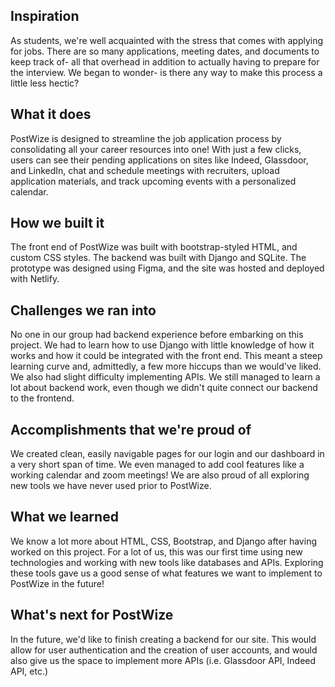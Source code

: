 ## Inspiration
As students, we're well acquainted with the stress that comes with applying for jobs. There are so many applications, meeting dates, and documents to keep track of- all that overhead in addition to actually having to prepare for the interview. We began to wonder- is there any way to make this process a little less hectic?

## What it does
PostWize is designed to streamline the job application process by consolidating all your career resources into one! With just a few clicks, users can see their pending applications on sites like Indeed, Glassdoor, and LinkedIn, chat and schedule meetings with recruiters, upload application materials, and track upcoming events with a personalized calendar.

## How we built it
The front end of PostWize was built with bootstrap-styled HTML, and custom CSS styles. The backend was built with Django and SQLite. The prototype was designed using Figma, and the site was hosted and deployed with Netlify.

## Challenges we ran into
No one in our group had backend experience before embarking on this project. We had to learn how to use Django with little knowledge of how it works and how it could be integrated with the front end. This meant a steep learning curve and, admittedly, a few more hiccups than we would've liked. We also had slight difficulty implementing APIs. We still managed to learn a lot about backend work, even though we didn't quite connect our backend to the frontend.

## Accomplishments that we're proud of
We created clean, easily navigable pages for our login and our dashboard in a very short span of time. We even managed to add cool features like a working calendar and zoom meetings! We are also proud of all exploring new tools we have never used prior to PostWize.

## What we learned
We know a lot more about HTML, CSS, Bootstrap, and Django after having worked on this project. For a lot of us, this was our first time using new technologies and working with new tools like databases and APIs. Exploring these tools gave us a good sense of what features we want to implement to PostWize in the future!

## What's next for PostWize
In the future, we'd like to finish creating a backend for our site. This would allow for user authentication and the creation of user accounts, and would also give us the space to implement more APIs (i.e. Glassdoor API, Indeed API, etc.)
